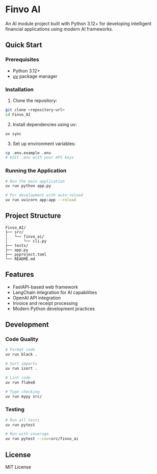 # Finvo AI

An AI module project built with Python 3.12+ for developing intelligent financial applications using modern AI frameworks.

## Quick Start

### Prerequisites
- Python 3.12+
- [uv](https://docs.astral.sh/uv/) package manager

### Installation

1. Clone the repository:
```bash
git clone <repository-url>
cd Finvo_AI
```

2. Install dependencies using uv:
```bash
uv sync
```

3. Set up environment variables:
```bash
cp .env.example .env
# Edit .env with your API keys
```

### Running the Application

```bash
# Run the main application
uv run python app.py

# For development with auto-reload
uv run uvicorn app:app --reload
```

## Project Structure

```
Finvo_AI/
├── src/
│   └── finvo_ai/
│       └── cli.py
├── tests/
├── app.py
├── pyproject.toml
└── README.md
```

## Features

- FastAPI-based web framework
- LangChain integration for AI capabilities
- OpenAI API integration
- Invoice and receipt processing
- Modern Python development practices

## Development

### Code Quality

```bash
# Format code
uv run black .

# Sort imports
uv run isort .

# Lint code
uv run flake8

# Type checking
uv run mypy src/
```

### Testing

```bash
# Run all tests
uv run pytest

# Run with coverage
uv run pytest --cov=src/finvo_ai
```

## License

MIT License